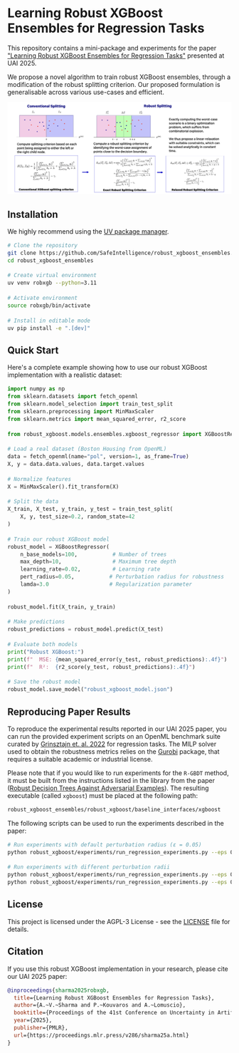 # Learning Robust XGBoost Ensembles for Regression Tasks

This repository contains a mini-package and experiments for the 
paper ["Learning Robust XGBoost Ensembles for Regression Tasks"](https://proceedings.mlr.press/v286/sharma25a.html) 
presented at UAI 2025.

We propose a novel algorithm to train robust XGBoost ensembles, 
through a modification of the robust splitting criterion. Our proposed 
formulation is generalisable across various use-cases and efficient. 

![Method Overview](assets/method_overview.png)

## Installation

We highly recommend using the [UV package manager](https://docs.astral.sh/uv/). 

```bash
# Clone the repository
git clone https://github.com/SafeIntelligence/robust_xgboost_ensembles.git
cd robust_xgboost_ensembles

# Create virtual environment
uv venv robxgb --python=3.11

# Activate environment
source robxgb/bin/activate

# Install in editable mode
uv pip install -e ".[dev]"
```

## Quick Start

Here's a complete example showing how to use our robust XGBoost implementation with a realistic dataset:

```python
import numpy as np
from sklearn.datasets import fetch_openml
from sklearn.model_selection import train_test_split
from sklearn.preprocessing import MinMaxScaler
from sklearn.metrics import mean_squared_error, r2_score

from robust_xgboost.models.ensembles.xgboost_regressor import XGBoostRegressor

# Load a real dataset (Boston Housing from OpenML)
data = fetch_openml(name="pol", version=1, as_frame=True)
X, y = data.data.values, data.target.values

# Normalize features
X = MinMaxScaler().fit_transform(X)

# Split the data
X_train, X_test, y_train, y_test = train_test_split(
    X, y, test_size=0.2, random_state=42
)

# Train our robust XGBoost model
robust_model = XGBoostRegressor(
    n_base_models=100,           # Number of trees
    max_depth=10,                # Maximum tree depth
    learning_rate=0.02,          # Learning rate
    pert_radius=0.05,           # Perturbation radius for robustness
    lamda=3.0                   # Regularization parameter
)

robust_model.fit(X_train, y_train)

# Make predictions
robust_predictions = robust_model.predict(X_test)

# Evaluate both models
print("Robust XGBoost:")
print(f"  MSE: {mean_squared_error(y_test, robust_predictions):.4f}")
print(f"  R²:  {r2_score(y_test, robust_predictions):.4f}")

# Save the robust model
robust_model.save_model("robust_xgboost_model.json")
```

## Reproducing Paper Results

To reproduce the experimental results reported in our UAI 2025 paper, you can run the provided experiment scripts on an OpenML benchmark suite curated by [Grinsztajn et. al. 2022](https://papers.neurips.cc/paper_files/paper/2022/file/0378c7692da36807bdec87ab043cdadc-Paper-Datasets_and_Benchmarks.pdf) for regression tasks. The MILP solver used to obtain the robustness metrics relies on the 
[Gurobi](https://www.gurobi.com) package, that requires a suitable academic or industrial license.

Please note that if you would like to run experiments for the `R-GBDT` method, it
must be built from the instructions listed in the library from the paper ([Robust Decision Trees Against Adversarial Examples](https://github.com/chenhongge/RobustTrees)). The resulting executable (called `xgboost`) must be placed at the following path: 

```bash
robust_xgboost_ensembles/robust_xgboost/baseline_interfaces/xgboost
```

The following scripts can be used to run the experiments described in the paper: 

```bash
# Run experiments with default perturbation radius (ε = 0.05)
python robust_xgboost/experiments/run_regression_experiments.py --eps 0.05

# Run experiments with different perturbation radii
python robust_xgboost/experiments/run_regression_experiments.py --eps 0.01
python robust_xgboost/experiments/run_regression_experiments.py --eps 0.1
```


## License

This project is licensed under the AGPL-3 License - see the [LICENSE](LICENSE) file for details.

## Citation

If you use this robust XGBoost implementation in your research, please cite our UAI 2025 paper:

```bibtex
@inproceedings{sharma2025robxgb,
  title={Learning Robust XGBoost Ensembles for Regression Tasks},
  author={A.~V.~Sharma and P.~Kouvaros and A.~Lomuscio},
  booktitle={Proceedings of the 41st Conference on Uncertainty in Artificial Intelligence (UAI)},
  year={2025},
  publisher={PMLR},
  url={https://proceedings.mlr.press/v286/sharma25a.html}
}
